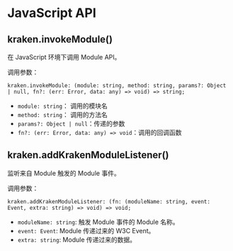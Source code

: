 # JavaScript API

## kraken.invokeModule()

在 JavaScript 环境下调用 Module API。

调用参数：

```
kraken.invokeModule: (module: string, method: string, params?: Object | null, fn?: (err: Error, data: any) => void) => string;
```

- `module: string`： 调用的模块名
- `method: string`： 调用的方法名
- `params?: Object | null`：传递的参数
- `fn?: (err: Error, data: any) => void`：调用的回调函数

## kraken.addKrakenModuleListener()

监听来自 Module 触发的 Module 事件。

调用参数：

```
kraken.addKrakenModuleListener: (fn: (moduleName: string, event: Event, extra: string) => void) => void;
```

- `moduleName: string`: 触发 Module 事件的 Module 名称。
- `event: Event`: Module 传递过来的 W3C Event。
- `extra: string`: Module 传递过来的数据。
